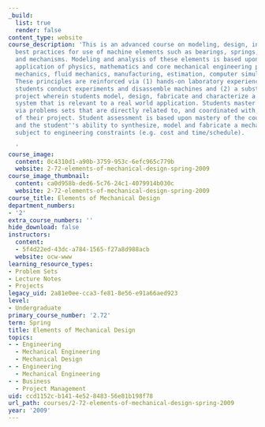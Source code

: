 ```yaml
---
_build:
  list: true
  render: false
content_type: website
course_description: 'This is an advanced course on modeling, design, integration and
  best practices for use of machine elements such as bearings, springs, gears, cams
  and mechanisms. Modeling and analysis of these elements is based upon extensive
  application of physics, mathematics and core mechanical engineering principles (solid
  mechanics, fluid mechanics, manufacturing, estimation, computer simulation, etc.).
  These principles are reinforced via (1) hands-on laboratory experiences wherein
  students conduct experiments and disassemble machines and (2) a substantial design
  project wherein students model, design, fabricate and characterize a mechanical
  system that is relevant to a real world application. Students master the materials
  via problems sets that are directly related to, and coordinated with, the deliverables
  of their project. Student assessment is based upon mastery of the course materials
  and the student''s ability to synthesize, model and fabricate a mechanical device
  subject to engineering constraints (e.g. cost and time/schedule).

  '
course_image:
  content: 0c4310d1-a90b-3759-953c-6efc965c779b
  website: 2-72-elements-of-mechanical-design-spring-2009
course_image_thumbnail:
  content: ca0d958b-ded6-5c76-24c1-4079914b030c
  website: 2-72-elements-of-mechanical-design-spring-2009
course_title: Elements of Mechanical Design
department_numbers:
- '2'
extra_course_numbers: ''
hide_download: false
instructors:
  content:
  - 5f4d22ed-43dc-a784-1565-f27a8d988acb
  website: ocw-www
learning_resource_types:
- Problem Sets
- Lecture Notes
- Projects
legacy_uid: 2a81e0ee-cca3-fe81-8e56-e91a66aed923
level:
- Undergraduate
primary_course_number: '2.72'
term: Spring
title: Elements of Mechanical Design
topics:
- - Engineering
  - Mechanical Engineering
  - Mechanical Design
- - Engineering
  - Mechanical Engineering
- - Business
  - Project Management
uid: ccd1152c-b141-4e52-8483-56e81b198f78
url_path: courses/2-72-elements-of-mechanical-design-spring-2009
year: '2009'
---
```

